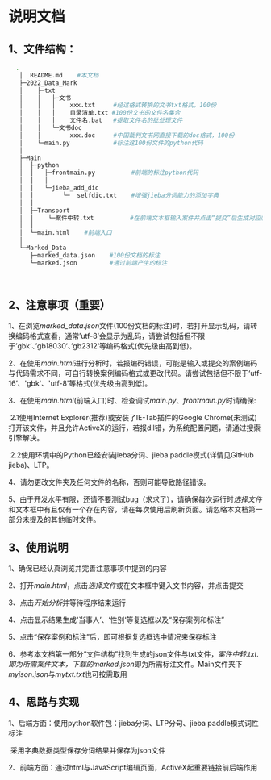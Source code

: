 # 说明文档

## 1、文件结构：

```bash
  .
   │  README.md    #本文档
   ├─2022_Data_Mark
   │    ├─txt
   │    │   ├─文书
   │    │   │    xxx.txt     #经过格式转换的文书txt格式，100份
   │    │   │    目录清单.txt #100份文书的文件名集合
   │    │   │    文件名.bat   #提取文件名的批处理文件
   │    │   └─文书doc 
   │    │        xxx.doc     #中国裁判文书网直接下载的doc格式，100份
   │    └─main.py            #标注这100份文件的python代码
   │
   ├─Main
   │  ├─python
   │  │   ├─frontmain.py          #前端的标注python代码
   │  │   │
   │  │   └─jieba_add_dic
   │  │        └─  selfdic.txt    #增强jieba分词能力的添加字典
   │  │  
   │  ├─Transport  
   │  │    └─案件中转.txt          #在前端文本框输入案件并点击“提交”后生成对应临时txt
   │  │  
   │  └─main.html    #前端入口
   │
   └─Marked_Data
      ├─marked_data.json    #100份文档的标注
      └─marked.json         #通过前端产生的标注
   
   
```

## 2、注意事项（重要）

1、在浏览*marked_data.json*文件(100份文档的标注)时，若打开显示乱码，请转换编码格式查看，通常’utf-8‘会显示为乱码，请尝试包括但不限于’gbk‘、’gb18030‘、’gb2312‘等编码格式(优先级由高到低)。

2、在使用*main.html*进行分析时，若报编码错误，可能是输入或提交的案例编码与代码需求不同，可自行转换案例编码格式或更改代码。请尝试包括但不限于‘utf-16’、'gbk'、'utf-8'等格式(优先级由高到低)。

3、在使用*main.html*(前端入口)时、检查调试*main.py*、*frontmain.py*时请确保:

​	  2.1使用Internet Explorer(推荐)或安装了IE-Tab插件的Google Chrome(未测试)打开该文件，并且允许ActiveX的运行，若报dll错，为系统配置问题，请通过搜索引擎解决。

​      2.2使用环境中的Python已经安装jieba分词、jieba paddle模式(详情见GitHub jieba)、LTP。

4、请勿更改文件夹及任何文件的名称，否则可能导致路径错误。

5、由于开发水平有限，还请不要测试bug（求求了），请确保每次运行时*选择文件*和文本框中有且仅有一个存在内容，请在每次使用后刷新页面。请忽略本文档第一部分未提及的其他临时文件。

## 3、使用说明

1、确保已经认真浏览并完善注意事项中提到的内容

2、打开*main.html*，点击*选择文件*或在文本框中键入文书内容，并点击提交

3、点击*开始分析*并等待程序结束运行

4、点击显示结果生成‘当事人’、‘性别‘等复选框以及“保存案例和标注”

5、点击“保存案例和标注”后，即可根据复选框选中情况来保存标注

6、参考本文档第一部分“文件结构”找到生成的json文件与txt文件，*案件中转.txt.*即为所需案件文本，下载的*marked.json*即为所需标注文件。Main文件夹下*myjson.json*与*mytxt.txt*也可按需取用

## 4、思路与实现

1、后端方面：使用python软件包：jieba分词、LTP分句、jieba paddle模式词性标注

​                          采用字典数据类型保存分词结果并保存为json文件

2、前端方面：通过html与JavaScript编辑页面，ActiveX起重要链接前后端作用



